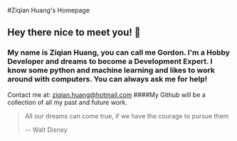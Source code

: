 
#Ziqian Huang's Homepage
## Hey there nice to meet you!  👋
### My name is Ziqian Huang, you can call me Gordon. I'm a Hobby Developer and dreams to become a Development Expert. I know some python and machine learning and likes to work around with computers. You can always ask me for help!
Contact me at: ziqian.huang@hotmail.com
####My Github will be a collection of all my past and future work. 
> All our dreams can come true, if we have the courage to pursue them
> 
> -- Walt Disney
